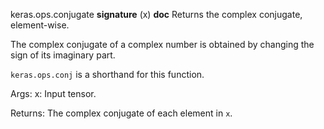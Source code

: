keras.ops.conjugate
__signature__
(x)
__doc__
Returns the complex conjugate, element-wise.

The complex conjugate of a complex number is obtained by changing the sign
of its imaginary part.

`keras.ops.conj` is a shorthand for this function.

Args:
    x: Input tensor.

Returns:
    The complex conjugate of each element in `x`.
